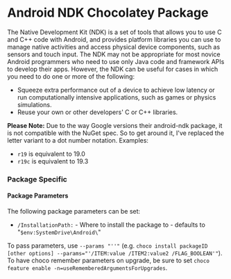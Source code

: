 ﻿#  Android NDK Chocolatey Package

The Native Development Kit (NDK) is a set of tools that allows you to use C and C++ code with Android, and provides platform libraries you can use to manage native activities and access physical device components, such as sensors and touch input. The NDK may not be appropriate for most novice Android programmers who need to use only Java code and framework APIs to develop their apps. However, the NDK can be useful for cases in which you need to do one or more of the following:

* Squeeze extra performance out of a device to achieve low latency or run computationally intensive applications, such as games or physics simulations.
* Reuse your own or other developers' C or C++ libraries.

**Please Note:** Due to the way Google versions their android-ndk package, it is not compatible with the NuGet spec. So to get around it, I've replaced the letter variant to a dot number notation.
Examples: 
* `r19` is equivalent to 19.0
* `r19c` is equivalent to 19.3

### Package Specific
#### Package Parameters
The following package parameters can be set:

* `/InstallationPath:` - Where to install the package to - defaults to "`$env:SystemDrive\Android\`"

To pass parameters, use `--params "''"` (e.g. `choco install packageID [other options] --params="'/ITEM:value /ITEM2:value2 /FLAG_BOOLEAN'"`).
To have choco remember parameters on upgrade, be sure to set `choco feature enable -n=useRememberedArgumentsForUpgrades`.